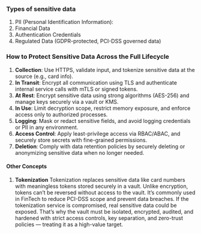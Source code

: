 ### Types of sensitive data

1. PII (Personal Identification Information): 
2. Financial Data
3. Authentication Credentials
4. Regulated Data (GDPR-protected, PCI-DSS governed data)

### How to Protect Sensitive Data Across the Full Lifecycle
1. **Collection**: Use HTTPS, validate input, and tokenize sensitive data at the source (e.g., card info).
2. **In Transit**: Encrypt all communication using TLS and authenticate internal service calls with mTLS or signed tokens.
3. **At Rest**: Encrypt sensitive data using strong algorithms (AES-256) and manage keys securely via a vault or KMS.
4. **In Use**: Limit decryption scope, restrict memory exposure, and enforce access only to authorized processes.
5. **Logging**: Mask or redact sensitive fields, and avoid logging credentials or PII in any environment.
6. **Access Control**: Apply least-privilege access via RBAC/ABAC, and securely store secrets with fine-grained permissions.
7. **Deletion**: Comply with data retention policies by securely deleting or anonymizing sensitive data when no longer needed.

#### Other Concepts

1. **Tokenization**
Tokenization replaces sensitive data like card numbers with meaningless tokens stored securely in a vault. Unlike encryption, tokens can’t be reversed without access to the vault. It’s commonly used in FinTech to reduce PCI-DSS scope and prevent data breaches.
If the tokenization service is compromised, real sensitive data could be exposed. That’s why the vault must be isolated, encrypted, audited, and hardened with strict access controls, key separation, and zero-trust policies — treating it as a high-value target.
